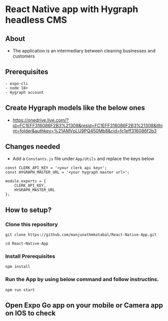 # React Native app with Hygraph headless CMS

## About

- The application is an intermediary between cleaning businesses and customers


## Prerequisites

```
- expo-cli
- node 18+
- Hygraph account
```
## Create Hygraph models like the below ones 
- https://onedrive.live.com/?id=FC1EFF316086F2B3%21308&resid=FC1EFF316086F2B3%21308&ithint=folder&authkey=%21AMVpLU9PQ450Mb8&cid=fc1eff316086f2b3
## Changes needed

- Add a `Constants.js` file under `App/Utils` and replace the keys below
```
const CLERK_API_KEY = '<your clerk api key>';
const HYGRAPH_MASTER_URL = '<your hygraph master url>';

module.exports = {
    CLERK_API_KEY,
    HYGRAPH_MASTER_URL
};
```

## How to setup?

### Clone this repository

```
git clone https://github.com/manjunathmkotabal/React-Native-App.git
```
```
cd React-Native-App
```

### Install Prerequisites

```
npm install
```

### Run the App by using below command and follow instructins.

```
npm run start
```

## Open Expo Go app on your mobile or Camera app on IOS to check


